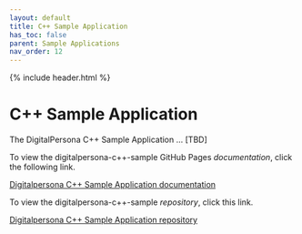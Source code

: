 ```yaml
---
layout: default
title: C++ Sample Application
has_toc: false
parent: Sample Applications
nav_order: 12  
---
```


{% include header.html %}
<BR>

# C++ Sample Application

The DigitalPersona C++ Sample Application ... [TBD]

To view the digitalpersona-c++-sample GitHub Pages *documentation*,  click the following link.

[Digitalpersona C++ Sample Application  documentation](https://hidglobal.github.io/digitalpersona-native-api#sample-applications.md/)

To view the digitalpersona-c++-sample *repository*,  click this link.

[Digitalpersona C++ Sample Application repository](https://github.com/hidglobal/digitalpersona-sample-cpp/)

